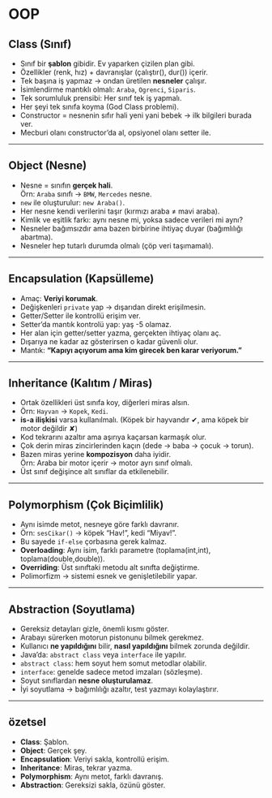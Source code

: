 # OOP 

## Class (Sınıf)
- Sınıf bir **şablon** gibidir. Ev yaparken çizilen plan gibi.
- Özellikler (renk, hız) + davranışlar (çalıştır(), dur()) içerir.
- Tek başına iş yapmaz → ondan üretilen **nesneler** çalışır.
- İsimlendirme mantıklı olmalı: `Araba`, `Ogrenci`, `Siparis`.
- Tek sorumluluk prensibi: Her sınıf tek iş yapmalı.
- Her şeyi tek sınıfa koyma (God Class problemi).
- Constructor = nesnenin sıfır hali yeni yani bebek  → ilk bilgileri burada ver.
- Mecburi olanı constructor’da al, opsiyonel olanı setter ile.

---

## Object (Nesne)
- Nesne = sınıfın **gerçek hali**.  
  Örn: `Araba` sınıfı → `BMW`, `Mercedes` nesne.
- `new` ile oluşturulur: `new Araba()`.
- Her nesne kendi verilerini taşır (kırmızı araba ≠ mavi araba).
- Kimlik ve eşitlik farkı: aynı nesne mi, yoksa sadece verileri mi aynı?
- Nesneler bağımsızdır ama bazen birbirine ihtiyaç duyar (bağımlılığı abartma).
- Nesneler hep tutarlı durumda olmalı (çöp veri taşımamalı).

---

## Encapsulation (Kapsülleme)
- Amaç: **Veriyi korumak**.
- Değişkenleri `private` yap → dışarıdan direkt erişilmesin.
- Getter/Setter ile kontrollü erişim ver.
- Setter’da mantık kontrolü yap: yaş -5 olamaz.
- Her alan için getter/setter yazma, gerçekten ihtiyaç olanı aç.
- Dışarıya ne kadar az gösterirsen o kadar güvenli olur.
- Mantık: **“Kapıyı açıyorum ama kim girecek ben karar veriyorum.”**

---

## Inheritance (Kalıtım / Miras)
- Ortak özellikleri üst sınıfa koy, diğerleri miras alsın.
- Örn: `Hayvan` → `Kopek`, `Kedi`.
- **is-a ilişkisi** varsa kullanılmalı. (Köpek bir hayvandır ✔, ama köpek bir motor değildir ✘)
- Kod tekrarını azaltır ama aşırıya kaçarsan karmaşık olur.
- Çok derin miras zincirlerinden kaçın (dede → baba → çocuk → torun).
- Bazen miras yerine **kompozisyon** daha iyidir.  
  Örn: Araba bir motor içerir → motor ayrı sınıf olmalı.
- Üst sınıf değişince alt sınıflar da etkilenebilir.

---

## Polymorphism (Çok Biçimlilik)
- Aynı isimde metot, nesneye göre farklı davranır.
- Örn: `sesCikar()` → köpek “Hav!”, kedi “Miyav!”.
- Bu sayede `if-else` çorbasına gerek kalmaz.
- **Overloading**: Aynı isim, farklı parametre (toplama(int,int), toplama(double,double)).
- **Overriding**: Üst sınıftaki metodu alt sınıfta değiştirme.
- Polimorfizm → sistemi esnek ve genişletilebilir yapar.

---

## Abstraction (Soyutlama)
- Gereksiz detayları gizle, önemli kısmı göster.
- Arabayı sürerken motorun pistonunu bilmek gerekmez.
- Kullanıcı **ne yapıldığını** bilir, **nasıl yapıldığını** bilmek zorunda değildir.
- Java’da: `abstract class` veya `interface` ile yapılır.
- `abstract class`: hem soyut hem somut metodlar olabilir.
- `interface`: genelde sadece metod imzaları (sözleşme).
- Soyut sınıflardan **nesne oluşturulamaz**.
- İyi soyutlama → bağımlılığı azaltır, test yazmayı kolaylaştırır.

---

## özetsel
- **Class**: Şablon.  
- **Object**: Gerçek şey.  
- **Encapsulation**: Veriyi sakla, kontrollü erişim.  
- **Inheritance**: Miras, tekrar yazma.  
- **Polymorphism**: Aynı metot, farklı davranış.  
- **Abstraction**: Gereksizi sakla, özünü göster.


